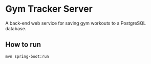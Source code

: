 # Gym Tracker Server
A back-end web service for saving gym workouts to a PostgreSQL database.

## How to run
```
mvn spring-boot:run
```